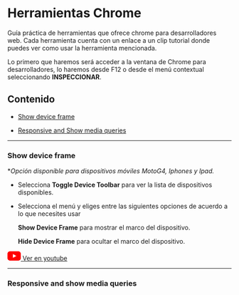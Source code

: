 # Herramientas Chrome 


Guía práctica de herramientas que ofrece chrome para desarrolladores web. Cada herramienta cuenta con un enlace a un clip tutorial donde puedes ver como usar la herramienta mencionada.

Lo primero que haremos será acceder a la ventana de Chrome para desarrolladores, lo haremos desde F12 o desde el menú contextual seleccionando **INSPECCIONAR**.  


## Contenido

 - [Show device frame](#show_device_frame)

 - [Responsive and Show media queries](#responsive_media_queries)  
 

---

### Show device frame  


\**Opción disponible para dispositivos móviles MotoG4, Iphones y Ipad.*  
  
 
- Selecciona **Toggle Device Toolbar** para ver la lista de dispositivos disponibles.

- Selecciona el menú y eliges entre las siguientes opciones de acuerdo a lo que necesites usar 

   **Show Device Frame** para mostrar el marco del dispositivo.

   **Hide Device Frame** para ocultar el marco del dispositivo. 


 [![youtube logo](youtube_logo_30.png) Ver en youtube ](https://www.youtube.com/watch?v=VOIM00tvl3U) 


---

### Responsive and show media queries 


